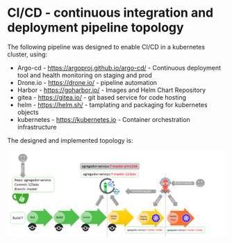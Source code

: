# CI/CD - continuous integration and deployment pipeline topology

The following pipeline was designed to enable CI/CD in a kubernetes cluster, using:

- Argo-cd - https://argoproj.github.io/argo-cd/ - Continuous deployment tool and health monitoring on staging and prod
- Drone.io - https://drone.io/ - pipeline automation
- Harbor - https://goharbor.io/ - Images and Helm Chart Repository
- gitea - https://gitea.io/ - git based service for code hosting
- helm - https://helm.sh/ - tamplating and packaging for kubernetes objects
- kubernetes - https://kubernetes.io - Container orchestration infrastructure

The designed and implemented topology is:

![Alt text](https://github.com/alexismaior/cicd/blob/master/pipeline.png?raw=true "Title")

